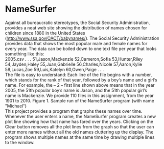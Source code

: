 # NameSurfer
Against all bureaucratic stereotypes, the Social Security Administration, provides a neat web site showing the distribution of names chosen for children since 1880 in the United States (http://www.ssa.gov/OACT/babynames/).  The Social Security Administration provides data that shows the most popular male and female names for every year.  The data can be boiled down to one text file per year that looks something like this:  
2005.csv . . . 51,Jason,Mackenzie 52,Cameron,Sofia 53,Hunter,Riley 54,Jayden,Haley 55,Juan,Gabrielle 56,Charles,Nicole 57,Aaron,Kylie 58,Lucas,Zoe 59,Luis,Katelyn 60,Owen,Paige . . .  
The file is easy to understand: Each line of the file begins with a number, which stands for the rank of that year, followed by a boy’s name and a girl’s name. For example, the 
– 2 –  first line shown above means that in the year 2005, the 51th popular boy’s name is Jason, and the 51th popular girl’s name is Mackenzie. We provide 110 files in this assignment, from the year 1901 to 2010.  Figure 1. Sample run of the NameSurfer program (with name "Michael")   
This project provides a program that graphs these names over time.  Whenever the user enters a name, the NameSurfer program creates a new plot line showing how that name has fared over the years.  Clicking on the Clear button removes all the plot lines from the graph so that the user can enter more names without all the old names cluttering up the display. The program shows multiple names at the same time by drawing multiple lines to the window.
